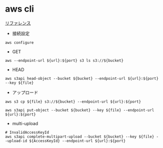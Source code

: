 # aws cli

[リファレンス](https://docs.aws.amazon.com/cli/latest/reference/s3api/index.html#cli-aws-s3api)

- 接続設定
```shell
aws configure
```
- GET
```shell
aws --endpoint-url ${url}:${port} s3 ls s3://${bucket}
```
- HEAD
```shell
aws s3api head-object --bucket ${bucket} --endpoint-url ${url}:${port} --key ${file}
```

- アップロード
```shell
aws s3 cp ${file} s3://${bucket} --endpoint-url ${url}:${port}
```
```shell
aws s3api put-object --bucket ${bucket} --key ${file} --endpoint-url ${url}:${port}
```
- multi-upload
```shell
# InvalidAccessKeyId
aws s3api complete-multipart-upload --bucket ${bucket} --key ${file} --upload-id ${AccessKeyId} --endpoint-url ${url}:${port}
```
